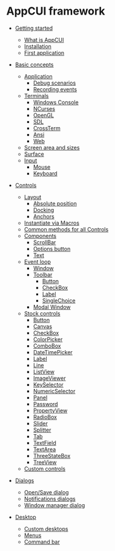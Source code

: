 # AppCUI framework

- [Getting started](chapter-1/getting_started.md)
    - [What is AppCUI](chapter-1/what_is_appcui.md)
    - [Installation](chapter-1/installation.md)
    - [First application](chapter-1/first_application.md)

- [Basic concepts](chapter-2/basic_concepts.md)
    - [Application](chapter-2/application.md)
        - [Debug scenarios](chapter-2/debug_scenarious.md)
        - [Recording events]()
    - [Terminals](chapter-2/terminals.md)
        - [Windows Console]()
        - [NCurses]()
        - [OpenGL]()
        - [SDL]()
        - [CrossTerm]()
        - [Ansi]()
        - [Web]()
    - [Screen area and sizes](chapter-2/screen.md)
    - [Surface]() <!-- (chapter-2/surface.md) -->
    - [Input]() <!-- (chapter-2/input.md) -->
        - [Mouse]()
        - [Keyboard]()

- [Controls](chapter-3/controls.md)
    - [Layout](chapter-3/layout.md)
        - [Absolute position](chapter-3/layout/absolute_position.md)
        - [Docking](chapter-3/layout/docking.md)
        - [Anchors](chapter-3/layout/anchors.md)
    - [Instantiate via Macros](chapter-3/instantiate_via_macros.md)
    - [Common methods for all Controls](chapter-3/common_methods.md)
    - [Components]() <!-- (chapter-3/components.md) -->
        - [ScrollBar]()
        - [Options button]()
        - [Text]()
    - [Event loop](chapter-3/event_loop.md)
        - [Window](chapter-3/event-loop/window.md)
        - [Toolbar](chapter-3/event-loop/toolbar.md)
            - [Button](chapter-3/event-loop/toolbar-items/button.md)
            - [CheckBox](chapter-3/event-loop/toolbar-items/checkbox.md)
            - [Label](chapter-3/event-loop/toolbar-items/label.md)
            - [SingleChoice](chapter-3/event-loop/toolbar-items/singlechoice.md)
        - [Modal Window](chapter-3/event-loop/modal_window.md)
    - [Stock controls](chapter-3/stock_controls.md)
        - [Button](chapter-3/stock-controls/button.md)
        - [Canvas](chapter-3/stock-controls/canvas.md)
        - [CheckBox](chapter-3/stock-controls/checkbox.md)
        - [ColorPicker](chapter-3/stock-controls/colorpicker.md)
        - [ComboBox]() <!-- (chapter-3/stock-controls/combobox.md) -->
        - [DateTimePicker]()
        - [Label](chapter-3/stock-controls/label.md)
        - [Line]()
        - [ListView]()
        - [ImageViewer]()
        - [KeySelector]()
        - [NumericSelector]()
        - [Panel](chapter-3/stock-controls/panel.md)
        - [Password]()
        - [PropertyView]()
        - [RadioBox]()
        - [Slider]()
        - [Splitter]() <!-- (chapter-3/stock-controls/splitter.md) --> 
        - [Tab]() <!-- (chapter-3/stock-controls/tab.md) -->
        - [TextField]() <!-- (chapter-3/stock-controls/textfield.md) -->
        - [TextArea]() <!-- (chapter-3/stock-controls/textarea.md) -->
        - [ThreeStateBox](chapter-3/stock-controls/threestatebox.md)
        - [TreeView]()
    - [Custom controls](chapter-3/custom_controls.md)

- [Dialogs]()
    - [Open/Save dialog]()
    - [Notifications dialogs]()
    - [Window manager dialog]() 

- [Desktop]()
    - [Custom desktops]()
    - [Menus]()
    - [Command bar]()